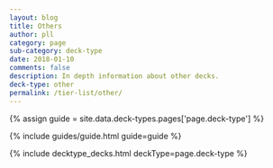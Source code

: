 ```yaml
---
layout: blog
title: Others
author: pll
category: page
sub-category: deck-type
date: 2018-01-10
comments: false
description: In depth information about other decks.
deck-type: other
permalink: /tier-list/other/
---
```


{% assign guide = site.data.deck-types.pages['page.deck-type'] %}

{% include guides/guide.html guide=guide %}

{% include decktype_decks.html deckType=page.deck-type %}

